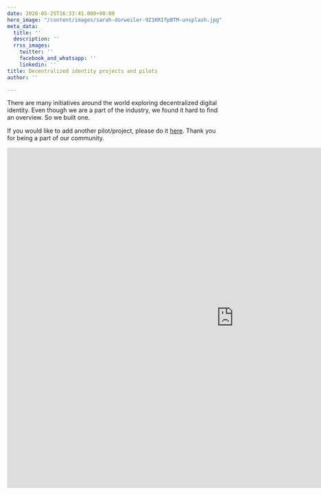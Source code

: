 ```yaml
---
date: 2020-05-25T16:33:41.000+00:00
hero_image: "/content/images/sarah-dorweiler-9Z1KRIfpBTM-unsplash.jpg"
meta_data:
  title: ''
  description: ''
  rrss_images:
    twitter: ''
    facebook_and_whatsapp: ''
    linkedin: ''
title: Decentralized identity projects and pilots
author: ''

---
```

There are many initiatives around the world exploring decentralized digital identity. Even though we are a part of the industry, we found it hard to find an overview. So we built one.

If you would like to add another pilot/project, please do it [here](https://gataca.io/submit-a-decentralized-identity-pilot-or-project/). Thank you for being a part of our community.

<div>

<iframe width="1056" height="792" src="https://datastudio.google.com/embed/reporting/15e44ee6-eb08-428c-8725-b35f70f3ede1/page/Gb2JB" frameborder="0" style="border:0" allowfulls_reen></ifra_me> 

</div>